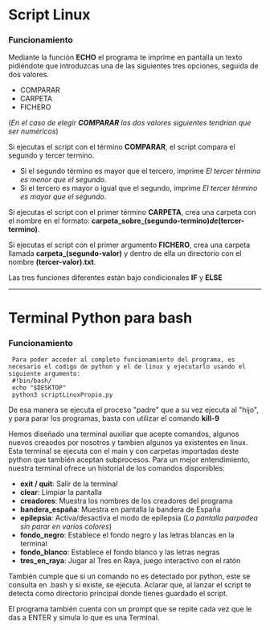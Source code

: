 # Script Linux

### Funcionamiento

Mediante la función **ECHO** el programa te imprime en pantalla un texto pidiéndote que introduzcas una de las siguientes tres opciones, seguida de dos valores.
- COMPARAR
- CARPETA
- FICHERO
  
(*En el caso de elegir **COMPARAR** los dos valores siguientes tendrían que ser numéricos*)

Si ejecutas el script con el término **COMPARAR**, el script compara el segundo y tercer termino.
- Si el segundo término es mayor que el tercero, imprime *El tercer término es menor que el segundo*.
- Si el tercero es mayor o igual que el segundo, imprime *El tercer término es mayor que el segundo*.

Si ejecutas el script con el primer término **CARPETA**, crea una carpeta con el nombre en el formato: **carpeta_sobre_(segundo-termino)_de_(tercer-termino)**.

Si ejecutas el script con el primer argumento **FICHERO**, crea una carpeta llamada **carpeta_(segundo-valor)** y dentro de ella un directorio con el nombre **(tercer-valor).txt**.

Las tres funciones diferentes están bajo condicionales **IF** y **ELSE**

-----------------------------------------------------------------------------------------------------------------------------------------------------------------

# Terminal Python para bash

### Funcionamiento

     Para poder acceder al completo funcionamiento del programa, es necesario el codigo de python y el de linux y ejecutarlo usando el siguiente argumento:
     #!bin/bash/
     echo "$DESKTOP"
     python3 scriptLinuxPropio.py
De esa manera se ejecuta el proceso "padre" que a su vez ejecuta al "hijo", y para parar los programas, basta con utilizar el comando **kill-9**


Hemos diseñado una terminal auxiliar que acepte comandos, algunos nuevos creaodos por nosotros y tambien algunos ya existentes en linux. Esta terminal se ejecuta con el main y con carpetas importadas deste python que también aceptan subprocesos.
Para un mejor entendimiento, nuestra terminal ofrece un historial de los comandos disponibles:
- **exit / quit**: Salir de la terminal
- **clear**: Limpiar la pantalla
- **creadores**: Muestra los nombres de los creadores del programa
- **bandera_españa**: Muestra en pantalla la bandera de España
- **epilepsia**: Activa/desactiva el modo de epilepsia (*La pantalla parpadea sin parar en varios colores*)
- **fondo_negro**: Establece el fondo negro y las letras blancas en la terminal
- **fondo_blanco**: Establece el fondo blanco y las letras negras
- **tres_en_raya**: Jugar al Tres en Raya, juego interactivo con el ratón
  
También cumple que si un comando no es detectado por python, este se consulta en .bash y si existe, se ejecuta.
Aclarar que, al lanzar el script te detecta como directorio principal donde tienes guardado el script.

El programa también cuenta con un prompt que se repite cada vez que le das a ENTER y simula lo que es una Terminal.
